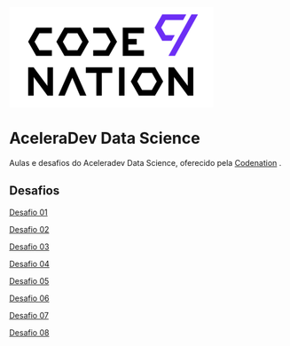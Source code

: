 <img src="./Semana_2/logo.png" style: align="center" />


# AceleraDev Data Science
Aulas e desafios do Aceleradev Data Science, oferecido pela <a href="https://codenation.dev/">Codenation</a> .

## Desafios

<a href="./Semana_2/Desafio/desafio01.md"> Desafio 01</a>

<a href="./Semana_3/Desafio/challenge02.md"> Desafio 02</a>

<a href="./Semana_4/Desafio/challenge04.md"> Desafio 03</a>

<a href="./Semana_5/Desafio/challenge04.md"> Desafio 04</a>

<a href="./Semana_6/Desafio/challenge05.md"> Desafio 05</a>

<a href="./Semana_7/Desafio/challenge06.md"> Desafio 06</a>

<a href="./Semana_7/Desafio/challenge07.md"> Desafio 07</a>

<a href="./Semana_7/Desafio/challenge08.md"> Desafio 08</a>